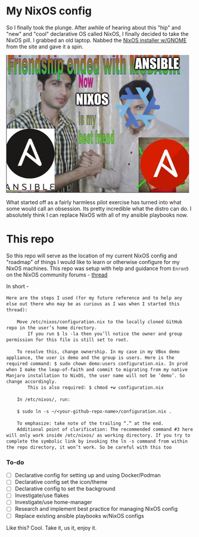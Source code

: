# My NixOS config
So I finally took the plunge. After awhile of hearing about this "hip" and "new" and "cool" declarative OS called NixOS, I finally decided to take the NixOS pill. I grabbed an old laptop. Nabbed the [NixOS installer w/GNOME](https://channels.nixos.org/nixos-24.05/latest-nixos-gnome-x86_64-linux.iso) from the site and gave it a spin.

![dogshite meme](./bottom_tier_meme.jpg)

What started off as a fairly harmless pilot exercise has turned into what some would call an obsession. Its pretty incredible what the distro can do. I absolutely think I can replace NixOS with all of my ansible playbooks now.

# This repo
So this repo will serve as the location of my current NixOS config and "roadmap" of things I would like to learn or otherwise configure for my NixOS machines. This repo was setup with help and guidance from `Enron5` on the NixOS community forums - [thread](https://discourse.nixos.org/t/using-git-to-handle-and-manage-configuration-nix/38337/4)

In short - 
```
Here are the steps I used (for my future reference and to help any else out there who may be as curious as I was when I started this thread):

    Move /etc/nixos/configuration.nix to the locally cloned GitHub repo in the user’s home directory.
        If you run $ ls -la then you’ll notice the owner and group permission for this file is still set to root.

    To resolve this, change ownership. In my case in my VBox demo appliance, the user is demo and the group is users. Here is the required command: $ sudo chown demo:users configuration.nix. In prod when I make the leap-of-faith and commit to migrating from my native Manjaro installation to NixOS, the user name will not be ‘demo’. So change accordingly.
        This is also required: $ chmod +w configuration.nix

    In /etc/nixos/, run:

    $ sudo ln -s ~/<your-github-repo-name>/configuration.nix .

    To emphasize: take note of the trailing “.” at the end.
    Additional point of clarification: The recommended command #3 here will only work inside /etc/nixos/ as working directory. If you try to complete the symbolic link by invoking the ln -s command from within the repo directory, it won’t work. So be careful with this too
```

### To-do

- [ ] Declarative config for setting up and using Docker/Podman
- [ ] Declarative config set the icon/theme
- [ ] Declarative config to set the background
- [ ] Investigate/use flakes
- [ ] Investigate/use home-manager
- [ ] Research and implement best practice for managing NixOS config
- [ ] Replace existing ansible playbooks w/NixOS configs

Like this? Cool. Take it, us it, enjoy it. 

